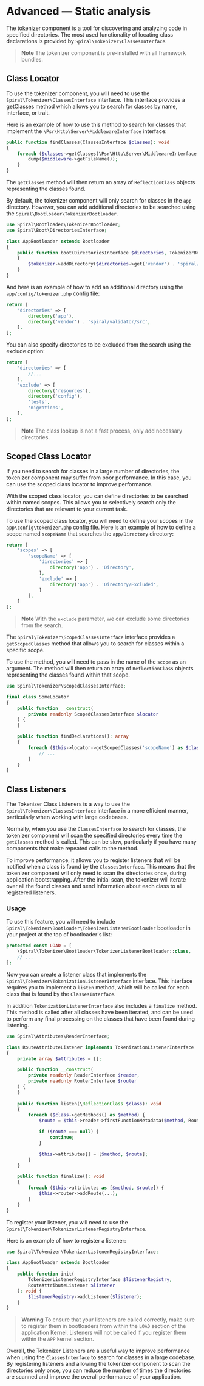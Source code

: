 # Advanced — Static analysis

The tokenizer component is a tool for discovering and analyzing code in specified directories. The most used
functionality of locating class declarations is provided by `Spiral\Tokenizer\ClassesInterface`.

> **Note**
> The tokenizer component is pre-installed with all framework bundles.

## Class Locator

To use the tokenizer component, you will need to use the `Spiral\Tokenizer\ClassesInterface` interface. This interface
provides a getClasses method which allows you to search for classes by name, interface, or trait.

Here is an example of how to use this method to search for classes that implement the
`\Psr\Http\Server\MiddlewareInterface` interface:

```php
public function findClasses(ClassesInterface $classes): void
{
    foreach ($classes->getClasses(\Psr\Http\Server\MiddlewareInterface::class) as $middleware) {
        dump($middleware->getFileName());
    }
}
```

The `getClasses` method will then return an array of `ReflectionClass` objects representing the classes found.

By default, the tokenizer component will only search for classes in the `app` directory. However, you can add additional
directories to be searched using the `Spiral\Bootloader\TokenizerBootloader`.

```php
use Spiral\Bootloader\TokenizerBootloader;
use Spiral\Boot\DirectoriesInterface;

class AppBootloader extends Bootloader
{
    public function boot(DirectoriesInterface $directories, TokenizerBootloader $tokenizer): void
    {
        $tokenizer->addDirectory($directories->get('vendor') . 'spiral/validator/src');
    }
}
```

And here is an example of how to add an additional directory using the `app/config/tokenizer.php` config file:
```php app/config/tokenizer.php
return [
    'directories' => [
        directory('app'),
        directory('vendor') . 'spiral/validator/src',
    ],
];
```

You can also specify directories to be excluded from the search using the exclude option:

```php app/config/tokenizer.php
return [
    'directories' => [
        //...
    ],
    'exclude' => [
        directory('resources'),
        directory('config'),
        'tests',
        'migrations',
    ],
];
```

> **Note**
> The class lookup is not a fast process, only add necessary directories.

## Scoped Class Locator

If you need to search for classes in a large number of directories, the tokenizer component may suffer from poor
performance. In this case, you can use the scoped class locator to improve performance.

With the scoped class locator, you can define directories to be searched within named scopes. This allows you to
selectively search only the directories that are relevant to your current task.

To use the scoped class locator, you will need to define your scopes in the `app\config\tokenizer.php` config file. Here
is an example of how to define a scope named `scopeName` that searches the `app/Directory` directory:

```php app/config/tokenizer.php
return [
    'scopes' => [
        'scopeName' => [
            'directories' => [
                directory('app') . 'Directory',
            ],
            'exclude' => [
                directory('app') . 'Directory/Excluded',
            ]
        ],
    ]
];
```

> **Note**
> With the `exclude` parameter, we can exclude some directories from the search.

The `Spiral\Tokenizer\ScopedClassesInterface` interface provides a `getScopedClasses` method that allows you to search
for classes within a specific scope.

To use the method, you will need to pass in the name of the `scope` as an argument. The method will then return an
array of `ReflectionClass` objects representing the classes found within that scope.

```php
use Spiral\Tokenizer\ScopedClassesInterface;

final class SomeLocator
{
    public function __construct(
        private readonly ScopedClassesInterface $locator
    ) {
    }

    public function findDeclarations(): array
    {
        foreach ($this->locator->getScopedClasses('scopeName') as $class) {
            // ...
        }
    }
}
```

## Class Listeners

The Tokenizer Class Listeners is a way to use the `Spiral\Tokenizer\ClassesInterface` interface in a more efficient
manner, particularly when working with large codebases.

Normally, when you use the `ClassesInterface` to search for classes, the tokenizer component will scan the specified
directories every time the `getClasses` method is called. This can be slow, particularly if you have many components
that make repeated calls to the method.

To improve performance, it allows you to register listeners that will be notified when a class is found by
the `ClassesInterface`. This means that the tokenizer component will only need to scan the directories
once, during application bootstrapping. After the initial scan, the tokenizer will iterate over all the found classes
and send information about each class to all registered listeners.

### Usage

To use this feature, you will need to include `Spiral\Tokenizer\Bootloader\TokenizerListenerBootloader`
bootloader in your project at the top of bootloader's list:

```php app/src/Application/Kernel.php
protected const LOAD = [
    \Spiral\Tokenizer\Bootloader\TokenizerListenerBootloader::class,
    // ...
];
```

Now you can create a listener class that implements the `Spiral\Tokenizer\TokenizationListenerInterface` interface.
This interface requires you to implement a `listen` method, which will be called for each class that is found by
the `ClassesInterface`.

In addition `TokenizationListenerInterface` also includes a `finalize` method. This method is called after all classes
have been iterated, and can be used to perform any final processing on the classes that have been found during
listening.

```php
use Spiral\Attributes\ReaderInterface;

class RouteAttributeListener implements TokenizationListenerInterface
{
    private array $attributes = [];

    public function __construct(
        private readonly ReaderInterface $reader,
        private readonly RouterInterface $router
    ) {
    }
    
    public function listen(\ReflectionClass $class): void
    {
        foreach ($class->getMethods() as $method) {
            $route = $this->reader->firstFunctionMetadata($method, Route::class);

            if ($route === null) {
                continue;
            }

            $this->attributes[] = [$method, $route];
        }
    }

    public function finalize(): void
    {
        foreach ($this->attributes as [$method, $route]) {
            $this->router->addRoute(...);
        }
    }
}
```

To register your listener, you will need to use the `Spiral\Tokenizer\TokenizerListenerRegistryInterface`.

Here is an example of how to register a listener:

```php
use Spiral\Tokenizer\TokenizerListenerRegistryInterface;

class AppBootloader extends Bootloader
{
    public function init(
        TokenizerListenerRegistryInterface $listenerRegistry,
        RouteAttributeListener $listener
    ): void {
        $listenerRegistry->addListener($listener);
    }
}
```

> **Warning**
> To ensure that your listeners are called correctly, make sure to register them in bootloaders from within the `LOAD`
> section of the application Kernel. Listeners will not be called if you register them  within the `APP` kernel section.

Overall, the Tokenizer Listeners are a useful way to improve performance when using the `ClassesInterface` to search
for classes in a large codebase. By registering listeners and allowing the tokenizer component to scan the directories
only once, you can reduce the number of times the directories are scanned and improve the overall performance of your
application.